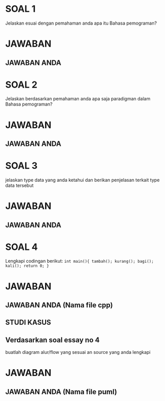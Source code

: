 # SOAL 1
Jelaskan esuai dengan pemahaman anda apa itu Bahasa pemograman?
# JAWABAN
## JAWABAN ANDA

# SOAL 2
Jelaskan berdasarkan pemahaman anda apa saja paradigman dalam Bahasa pemograman?
# JAWABAN
## JAWABAN ANDA

# SOAL 3
jelaskan type data yang anda ketahui dan berikan penjelasan terkait type data tersebut
# JAWABAN
## JAWABAN ANDA

# SOAL 4
Lengkapi codingan berikut:
	```int main(){
	tambah();
	kurang();
	bagi();
	kali();
	return 0;
}
	```	

# JAWABAN
## JAWABAN ANDA (Nama file cpp)

## STUDI KASUS 
## Verdasarkan soal essay no 4
buatlah diagram alur/flow yang sesuai an source yang anda lengkapi
# JAWABAN
## JAWABAN ANDA (Nama file puml)
